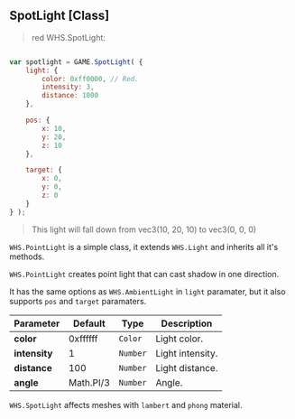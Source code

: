 <h2 class="wsl" id="spot">SpotLight [Class]</h2>

> red WHS.SpotLight:

```javascript

var spotlight = GAME.SpotLight( {
    light: {
        color: 0xff0000, // Red.
        intensity: 3,
        distance: 1000
    },

    pos: {
    	x: 10,
    	y: 20,
    	z: 10
    },

    target: {
    	x: 0,
    	y: 0,
    	z: 0
    }
} );

```

> This light will fall down from vec3(10, 20, 10) to vec3(0, 0, 0)


`WHS.PointLight` is a simple class, it extends `WHS.Light` and inherits all it's methods.

`WHS.PointLight` creates point light that can cast shadow in one direction.

It has the same options as `WHS.AmbientLight` in `light` paramater, but it also supports `pos` and `target` paramaters.

Parameter      |       Default        | Type      | Description |
-------------- | -------------------- | --------- | ----------- |
**color**      | 0xffffff             | `Color`   | Light color.
**intensity**  | 1                    | `Number`  | Light intensity.
**distance**   | 100                  | `Number`  | Light distance.
**angle**      | Math.PI/3            | `Number`  | Angle.

<aside class="notice"><code>WHS.SpotLight</code> affects meshes with <code>lambert</code> and <code>phong</code> material.</aside>